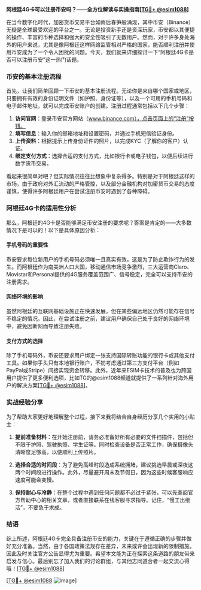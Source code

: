 **阿根廷4G卡可以注册币安吗？——全方位解读与实操指南[[TG💪+ @esim1088](https://t.me/s/esim1088)]**

在当今数字化时代，加密货币交易平台如雨后春笋般涌现，其中币安（Binance）无疑是全球最受欢迎的平台之一。无论是投资新手还是资深玩家，币安都以其便捷的操作、丰富的币种选择和强大的安全性吸引了无数用户。然而，对于许多身处海外的用户来说，尤其是像阿根廷这样网络监管相对严格的国家，能否顺利注册并使用币安成为了一个令人困扰的问题。今天，我们就来详细探讨一下“阿根廷4G卡是否可以注册币安”这一热门话题。

### 币安的基本注册流程

首先，让我们简单回顾一下币安的基本注册流程。无论你是来自哪个国家或地区，只要拥有有效的身份证明文件（如护照、身份证等），以及一个可用的手机号码和电子邮件地址，就可以完成币安账户的创建。注册过程通常包括以下几个步骤：

1. **访问官网**：登录币安官方网站（www.binance.com），点击页面上的“注册”按钮。
2. **填写信息**：输入你的邮箱地址和设置密码，并通过手机短信验证身份。
3. **上传资料**：根据提示上传身份证件的照片，以完成KYC（了解你的客户）认证。
4. **绑定支付方式**：选择合适的支付方式，比如银行卡或电子钱包，以便后续进行数字货币交易。

看起来很简单对吧？但实际情况往往比想象中复杂得多。特别是对于阿根廷这样的市场，由于政府对外汇流动的严格管控，以及部分金融机构对加密货币交易的态度谨慎，使得许多阿根廷用户在尝试注册币安时遇到了各种障碍。

### 阿根廷4G卡的适用性分析

那么，阿根廷的4G卡是否能够满足币安注册的要求呢？答案是肯定的——大多数情况下是可以的！以下是具体原因分析：

#### 手机号码的重要性
币安要求每位新用户的手机号码必须唯一且真实有效，这是为了防止欺诈行为的发生。而阿根廷作为南美洲人口大国，移动通信市场竞争激烈，三大运营商Claro、Movistar和Personal提供的4G服务覆盖范围广、信号稳定，完全可以支持币安的注册需求。

#### 网络环境的影响
虽然阿根廷的互联网基础设施正在快速发展，但在某些偏远地区仍然可能存在信号不稳定的情况。因此，在尝试注册之前，建议用户确保自己处于良好的网络环境中，避免因断网而导致注册失败。

#### 支付方式的选择
除了手机号码外，币安还要求用户绑定一张支持国际转账功能的银行卡或其他支付工具。如果你手头只有本地银行账户，不妨考虑通过第三方支付平台（例如PayPal或Stripe）间接实现资金转移。此外，近年来ESIM卡技术的普及也为跨国用户提供了更多便利选项，比如TG的@esim1088频道就提供了一系列针对海外用户的解决方案[[TG💪+ @esim1088](https://t.me/s/esim1088)]。

### 实战经验分享

为了帮助大家更好地理解整个过程，接下来我将结合自身经历分享几个实用的小贴士：

1. **提前准备材料**：在开始注册前，请务必准备好所有必要的文件扫描件，包括但不限于护照、驾驶执照、学生证等。同时检查设备是否正常工作，确保摄像头清晰度足够高，以便顺利上传照片。
   
2. **选择合适的时间段**：为了避免高峰时段造成系统拥堵，建议挑选早晨或深夜这两个时间段进行操作。此外，尽量避开周末及节假日，因为这些时候客服响应速度可能会变慢。

3. **保持耐心与冷静**：在整个过程中遇到任何问题都不必过于紧张，可以先查阅官方帮助中心的相关文章，或者直接联系在线客服寻求指导。记住，“慢工出细活”，不要急于求成。

### 结语

综上所述，阿根廷4G卡完全具备注册币安的能力，关键在于遵循正确的步骤并做好充分准备。当然，由于各国政策法规存在差异，未来或许会出现新的限制措施，因此及时关注官方公告显得尤为重要。希望本文能为正在探索这条道路的朋友带来启发与信心。最后别忘了加入我们的讨论群组，与其他志同道合者一起交流心得哦！[[TG💪+ @esim1088](https://t.me/s/esim1088)] 

[[TG💪+ @esim1088](https://t.me/s/esim1088) ![Image](https://i.postimg.cc/4NQfJmqS/Snipaste-2025-05-13-00-14-12.png)]